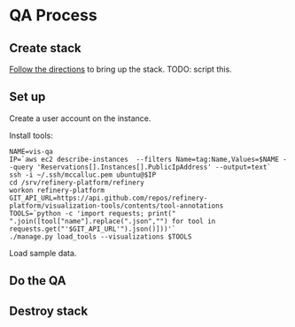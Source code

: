 # QA Process

## Create stack
[Follow the directions](https://github.com/refinery-platform/refinery-platform/wiki/AWS-deployment) to bring up the stack.
TODO: script this.

## Set up
Create a user account on the instance.

Install tools:
```
NAME=vis-qa
IP=`aws ec2 describe-instances  --filters Name=tag:Name,Values=$NAME --query 'Reservations[].Instances[].PublicIpAddress' --output=text`
ssh -i ~/.ssh/mccalluc.pem ubuntu@$IP
cd /srv/refinery-platform/refinery
workon refinery-platform
GIT_API_URL=https://api.github.com/repos/refinery-platform/visualization-tools/contents/tool-annotations
TOOLS=`python -c 'import requests; print(" ".join([tool["name"].replace(".json","") for tool in requests.get("'$GIT_API_URL'").json()]))'`
./manage.py load_tools --visualizations $TOOLS
```

Load sample data.

## Do the QA

## Destroy stack
